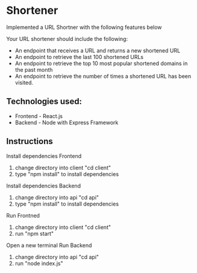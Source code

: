 # Shortener

Implemented a URL Shortner with the following features below

Your URL shortener should include the following:

* An endpoint that receives a URL and returns a new shortened URL
* An endpoint to retrieve the last 100 shortened URLs
* An endpoint to retrieve the top 10 most popular shortened domains in the past month
* An endpoint to retrieve the number of times a shortened URL has been visited.

## Technologies used:
* Frontend - React.js
* Backend - Node with Express Framework

## Instructions

Install dependencies Frontend
1. change directory into client "cd client"
2. type "npm install" to install dependencies

Install dependencies Backend
1. change directory into api "cd api"
2. type "npm install" to install dependencies  


Run Frontned
1. change directory into client "cd client"
2. run "npm start"

Open a new terminal
Run Backend
1. change directory into api "cd api"
2. run "node index.js"
